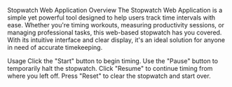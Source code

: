 Stopwatch Web Application
Overview
The Stopwatch Web Application is a simple yet powerful tool designed to help users track time intervals with ease. Whether you're timing workouts, measuring productivity sessions, or managing professional tasks, this web-based stopwatch has you covered. With its intuitive interface and clear display, it's an ideal solution for anyone in need of accurate timekeeping.

Usage
Click the "Start" button to begin timing.
Use the "Pause" button to temporarily halt the stopwatch.
Click "Resume" to continue timing from where you left off.
Press "Reset" to clear the stopwatch and start over.
